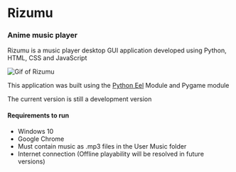 # Rizumu #
### Anime music player ###

Rizumu is a music player desktop GUI application developed using Python, HTML, CSS and JavaScript

![Gif of Rizumu](https://media.giphy.com/media/3qoJotnmOjzU6fgjrE/giphy.gif)

This application was built using the [Python Eel](https://github.com/ChrisKnott/Eel) Module and Pygame module

The current version is still a development version

#### Requirements to run ####
- Windows 10
- Google Chrome
- Must contain music as .mp3 files in the User Music folder
- Internet connection (Offline playability will be resolved in future versions)
